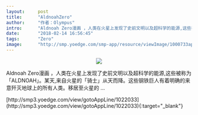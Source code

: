 ```yaml
---
layout:     post
title:      "AldnoahZero"
author:     "作者：Olympus"
intro:      "Aldnoah Zero漫画 ，人类在火星上发现了史前文明以及超科学的能源,这些被称为「ALDNOAH」。某天,来自火星的「骑士」从天而降。这些钢铁巨人有着明确的来意歼灭地球上的所有人类。移居至火星的 ..."
date:       "2018-02-14 16:56:45"
tags:       "Zero"
image:      "http://smp.yoedge.com/smp-app/resource/viewImage/1000733appline.png"
---
```

<div style="text-align: center">
<p><img src="http://smp.yoedge.com/smp-app/resource/viewImage/1000733appline.png"/></p>
</div>
<p class="post-meta">
<span>Aldnoah Zero漫画 ，人类在火星上发现了史前文明以及超科学的能源,这些被称为「ALDNOAH」。某天,来自火星的「骑士」从天而降。这些钢铁巨人有着明确的来意歼灭地球上的所有人类。移居至火星的 ...</span>
</p>
[http://smp3.yoedge.com/view/gotoAppLine/1022033](http://smp3.yoedge.com/view/gotoAppLine/1022033){:target="_blank"}


